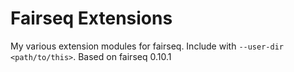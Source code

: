 # Fairseq Extensions

My various extension modules for fairseq. Include with `--user-dir <path/to/this>`.
Based on fairseq 0.10.1

